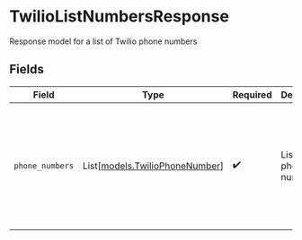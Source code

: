 # TwilioListNumbersResponse

Response model for a list of Twilio phone numbers


## Fields

| Field                                                                                                        | Type                                                                                                         | Required                                                                                                     | Description                                                                                                  | Example                                                                                                      |
| ------------------------------------------------------------------------------------------------------------ | ------------------------------------------------------------------------------------------------------------ | ------------------------------------------------------------------------------------------------------------ | ------------------------------------------------------------------------------------------------------------ | ------------------------------------------------------------------------------------------------------------ |
| `phone_numbers`                                                                                              | List[[models.TwilioPhoneNumber](../models/twiliophonenumber.md)]                                             | :heavy_check_mark:                                                                                           | List of phone numbers.                                                                                       | [<br/>{<br/>"friendly_name": "Test number",<br/>"phone_number": "+19876543210",<br/>"sid": "PN123",<br/>"trunk_sid": "TK123"<br/>}<br/>] |